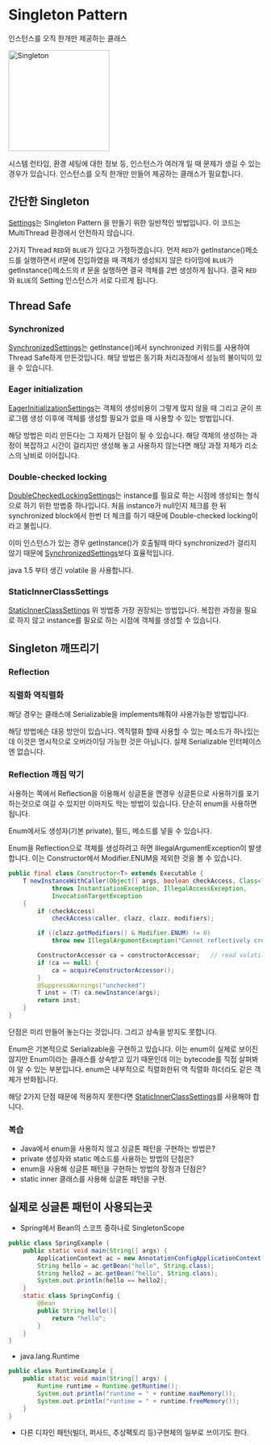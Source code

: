# Singleton Pattern

인스턴스를 오직 한개만 제공하는 클래스

<img width="200" alt="Singleton" src="https://user-images.githubusercontent.com/65374355/177692937-acb5d3dc-89ca-4e1f-8b58-73d5b5a45374.png">

시스템 런타임, 환경 세팅에 대한 정보 등, 인스턴스가 여러개 일 때 문제가 생길 수 있는 경우가 있습니다. 인스턴스를 오직 한개만 만들어 제공하는 클래스가 필요합니다.

## 간단한 Singleton

[Settings](./Settings.java)는 Singleton Pattern 을 만들기 위한 일반적인 방법입니다. 이 코드는 MultiThread 환경에서 안전하지 않습니다.

2가지 Thread `RED`와 `BLUE`가 있다고 가정하겠습니다. 먼저 `RED`가 getInstance()메소드를 실행하면서 if문에 진입하였을 때 객체가 생성되지 않은 타이밍에 `BLUE`가 getInstance()메소드의 if 문을 실행하면 결국 객체를 2번 생성하게 됩니다. 결국 `RED`와 `BLUE`의 Setting 인스턴스가 서로 다르게 됩니다.

## Thread Safe

### Synchronized

[SynchronizedSettings](./SynchronizedSettings.java)는 getInstance()에서 synchronized 키워드를 사용하여 Thread Safe하게 만든것입니다.
해당 방법은 동기화 처리과정에서 성능의 불이익이 있을 수 있습니다.

### Eager initialization

[EagerInitializationSettings](./EagerInitializationSettings.java)는 객체의 생성비용이 그렇게 많지 않을 때 그리고 굳이 프로그램 생성 이후에 객체를 생성할 필요가 없을 때 사용할 수 있는 방법입니다.

해당 방법은 미리 만든다는 그 자체가 단점이 될 수 있습니다. 해당 객체의 생성하는 과정이 복잡하고 시간이 걸리지만 생성해 놓고 사용하지 않는다면 해당 과정 자체가 리소스의 낭비로 이어집니다.

### Double-checked locking

[DoubleCheckedLockingSettings](./DoubleCheckedLockingSettings.java)는 instance를 필요로 하는 시점에 생성되는 형식으로 하기 위한 방법중 하나입니다. 처음 instance가 null인지 체크를 한 뒤 synchronized block에서 한번 더 체크를 하기 때문에 Double-checked locking이라고 불립니다.

이미 인스턴스가 있는 경우 getInstance()가 호출될때 마다 synchronized가 걸리지 않기 때문에 [SynchronizedSettings](./SynchronizedSettings.java)보다 효율적입니다.

java 1.5 부터 생긴 volatile 을 사용합니다.

### StaticInnerClassSettings

[StaticInnerClassSettings](./StaticInnerClassSettings.java) 위 방법중 가장 권장되는 방법입니다. 복잡한 과정을 필요로 하지 않고 instance를 필요로 하는 시점에 객체를 생성할 수 있습니다.

## Singleton 깨뜨리기

### Reflection

### 직렬화 역직렬화

해당 경우는 클래스에 Serializable을 implements해줘야 사용가능한 방법입니다.

해당 방법에슨 대응 방안이 있습니다. 역직렬화 할때 사용할 수 있는 메소드가 하나있는데 이것은 명시적으로 오버라이딩 가능한 것은 아닙니다. 실제 Serializable 인터페이스엔 없습니다.

### Reflection 깨짐 막기
사용하는 쪽에서 Reflection을 이용해서 싱글톤을 깬경우 싱글톤으로 사용하기를 포기하는것으로 여길 수 있지만 이마저도 막는 방법이 있습니다. 단순히 enum을 사용하면 됩니다.

Enum에서도 생성자(기본 private), 필드, 메소드를 넣을 수 있습니다.

Enum을 Reflection으로 객체를 생성하려고 하면 IllegalArgumentException이 발생합니다. 이는 Constructor에서 Modifier.ENUM을 제외한 것을 볼 수 있습니다.
```java
public final class Constructor<T> extends Executable {
    T newInstanceWithCaller(Object[] args, boolean checkAccess, Class<?> caller)
            throws InstantiationException, IllegalAccessException,
            InvocationTargetException
    {
        if (checkAccess)
            checkAccess(caller, clazz, clazz, modifiers);

        if ((clazz.getModifiers() & Modifier.ENUM) != 0)
            throw new IllegalArgumentException("Cannot reflectively create enum objects");

        ConstructorAccessor ca = constructorAccessor;   // read volatile
        if (ca == null) {
            ca = acquireConstructorAccessor();
        }
        @SuppressWarnings("unchecked")
        T inst = (T) ca.newInstance(args);
        return inst;
    }
}
```

단점은 미리 만들어 놓는다는 것입니다. 그리고 상속을 받지도 못합니다.

Enum은 기본적으로 Serializable을 구현하고 있습니다. 이는 enum이 실제로 보이진 않지만 Enum이라는 클래스를 상속받고 있기 때문인데 이는 bytecode를 직접 살펴봐야 알 수 있는 부분입니다. enum은 내부적으로 직렬화한뒤 역 직렬화 하더라도 같은 객체가 반화됩니다.

해당 2가지 단점 때문에 적용하지 못한다면 [StaticInnerClassSettings](./StaticInnerClassSettings.java)를 사용해야 합니다.

### 복습
- Java에서 enum을 사용하지 않고 싱글톤 패턴을 구현하는 방법은?
- private 생성자와 static 메소드를 사용하는 방법의 단점은?
- enum을 사용해 싱글톤 패턴을 구현하는 방법의 장점과 단점은?
- static inner 클래스를 사용해 싱글톤 패턴을 구현.

## 실제로 싱글톤 패턴이 사용되는곳

- Spring에서 Bean의 스코프 중하나로 SingletonScope
```java
public class SpringExample {
    public static void main(String[] args) {
        ApplicationContext ac = new AnnotationConfigApplicationContext(SpringConfig.class);
        String hello = ac.getBean("hello", String.class);
        String hello2 = ac.getBean("hello", String.class);
        System.out.println(hello == hello2);
    }
    static class SpringConfig {
        @Bean
        public String hello(){
            return "hello";
        }
    }
}
```
- java.lang.Runtime
```java
public class RuntimeExample {
    public static void main(String[] args) {
        Runtime runtime = Runtime.getRuntime();
        System.out.println("runtime = " + runtime.maxMemory());
        System.out.println("runtime = " + runtime.freeMemory());
    }
}
```
- 다른 디자인 패턴(빌더, 퍼사드, 추상팩토리 등)구현체의 일부로 쓰이기도 한다.
